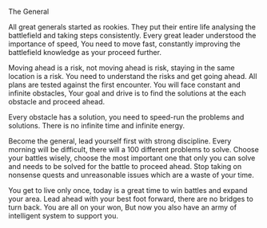 The General

All great generals started as rookies.
They put their entire life analysing the battlefield and taking steps consistently.
Every great leader understood the importance of speed,
You need to move fast, constantly improving the battlefield knowledge as your proceed further.

Moving ahead is a risk, not moving ahead is risk, staying in the same location is a risk.
You need to understand the risks and get going ahead.
All plans are tested against the first encounter.
You will face constant and infinite obstacles,
Your goal and drive is to find the solutions at the each obstacle and proceed ahead.

Every obstacle has a solution, you need to speed-run the problems and solutions.
There is no infinite time and infinite energy.

Become the general, lead yourself first with strong discipline.
Every morning will be difficult, there will a 100 different problems to solve.
Choose your battles wisely, choose the most important one that only you can solve
and needs to be solved for the battle to proceed ahead.
Stop taking on nonsense quests and unreasonable issues which are a waste of your time.

You get to live only once, today is a great time to win battles and expand your area.
Lead ahead with your best foot forward, there are no bridges to turn back.
You are all on your won, But now you also have an army of intelligent system to support you.
